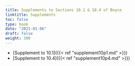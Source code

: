 ```yaml
---
title: Supplements to Sections 10.1 & 10.4 of Boyce
linktitle: Supplements
toc: false
type: book
date: "2021-01-06"
draft: false
weight: 300
---
```


* [Supplement to 10.1]({{< ref "supplement10p1.md" >}}) 
* [Supplement to 10.4]({{< ref "supplement10p4.md" >}})

